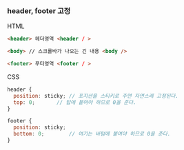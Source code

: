 ### header, footer 고정

HTML

```html
<header> 헤더영역 <header / >

<body> // 스크롤바가 나오는 긴 내용 <body />

<footer> 푸터영역 <footer / >
```

CSS

```jsx
header {
  position: sticky; // 포지션을 스티키로 주면 자연스레 고정된다.
  top: 0;	    // 탑에 붙여야 하므로 0을 준다.
}

footer {
  position: sticky;
  bottom: 0;	    // 여기는 바텀에 붙여야 하므로 0을 준다.
}
```
